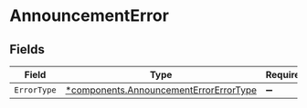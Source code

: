 # AnnouncementError


## Fields

| Field                                                                                           | Type                                                                                            | Required                                                                                        | Description                                                                                     |
| ----------------------------------------------------------------------------------------------- | ----------------------------------------------------------------------------------------------- | ----------------------------------------------------------------------------------------------- | ----------------------------------------------------------------------------------------------- |
| `ErrorType`                                                                                     | [*components.AnnouncementErrorErrorType](../../models/components/announcementerrorerrortype.md) | :heavy_minus_sign:                                                                              | N/A                                                                                             |